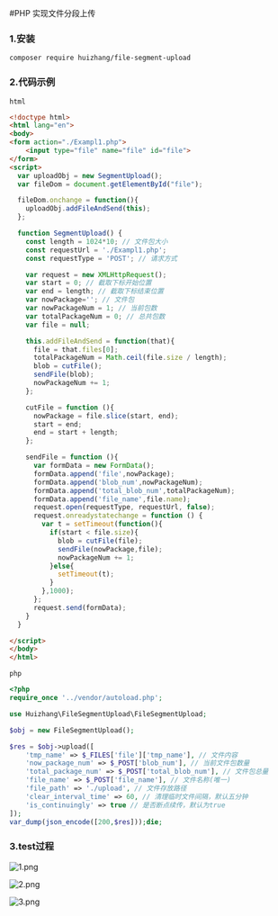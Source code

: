 #PHP 实现文件分段上传


### 1.安装
```
composer require huizhang/file-segment-upload
```

### 2.代码示例

`html`

```html
<!doctype html>
<html lang="en">
<body>
<form action="./Exampl1.php">
    <input type="file" name="file" id="file">
</form>
<script>
  var uploadObj = new SegmentUpload();
  var fileDom = document.getElementById("file");

  fileDom.onchange = function(){
    uploadObj.addFileAndSend(this);
  };

  function SegmentUpload() {
    const length = 1024*10; // 文件包大小
    const requestUrl = './Exampl1.php';
    const requestType = 'POST'; // 请求方式

    var request = new XMLHttpRequest();
    var start = 0; // 截取下标开始位置
    var end = length; // 截取下标结束位置
    var nowPackage=''; // 文件包
    var nowPackageNum = 1; // 当前包数
    var totalPackageNum = 0; // 总共包数
    var file = null;

    this.addFileAndSend = function(that){
      file = that.files[0];
      totalPackageNum = Math.ceil(file.size / length);
      blob = cutFile();
      sendFile(blob);
      nowPackageNum += 1;
    };

    cutFile = function (){
      nowPackage = file.slice(start, end);
      start = end;
      end = start + length;
    };

    sendFile = function (){
      var formData = new FormData();
      formData.append('file',nowPackage);
      formData.append('blob_num',nowPackageNum);
      formData.append('total_blob_num',totalPackageNum);
      formData.append('file_name',file.name);
      request.open(requestType, requestUrl, false);
      request.onreadystatechange = function () {
        var t = setTimeout(function(){
          if(start < file.size){
            blob = cutFile(file);
            sendFile(nowPackage,file);
            nowPackageNum += 1;
          }else{
            setTimeout(t);
          }
        },1000);
      };
      request.send(formData);
    }
  }

</script>
</body>
</html>

```

`php`
```php
<?php
require_once '../vendor/autoload.php';

use Huizhang\FileSegmentUpload\FileSegmentUpload;

$obj = new FileSegmentUpload();

$res = $obj->upload([
    'tmp_name' => $_FILES['file']['tmp_name'], // 文件内容
    'now_package_num' => $_POST['blob_num'], // 当前文件包数量
    'total_package_num' => $_POST['total_blob_num'], // 文件包总量
    'file_name' => $_POST['file_name'], // 文件名称(唯一)
    'file_path' => './upload', // 文件存放路径
    'clear_interval_time' => 60, // 清理临时文件间隔，默认五分钟
    'is_continuingly' => true // 是否断点续传，默认为true
]);
var_dump(json_encode([200,$res]));die;
```

### 3.test过程
![1.png](https://upload-images.jianshu.io/upload_images/10306662-745140b0b8df731c.png?imageMogr2/auto-orient/strip%7CimageView2/2/w/1240)

![2.png](https://upload-images.jianshu.io/upload_images/10306662-45856efe294732bd.png?imageMogr2/auto-orient/strip%7CimageView2/2/w/1240)

![3.png](https://upload-images.jianshu.io/upload_images/10306662-3c0ba755e5b1744a.png?imageMogr2/auto-orient/strip%7CimageView2/2/w/1240)

